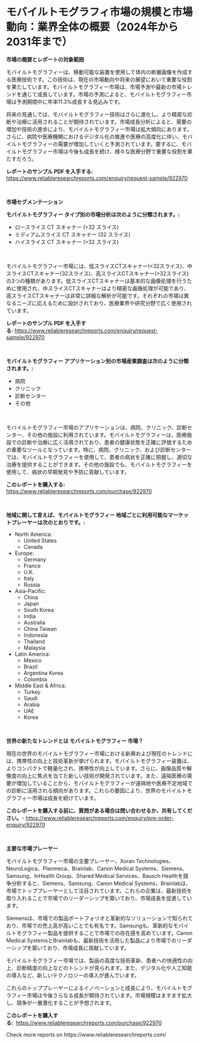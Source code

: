 <p><h1>モバイルトモグラフィ市場の規模と市場動向：業界全体の概要（2024年から2031年まで）</h1></p><p><strong>市場の概要とレポートの対象範囲</strong></p>
<p><p>モバイルトモグラフィーは、移動可能な装置を使用して体内の断層画像を作成する医療技術です。この技術は、現在の市場動向や将来の展望において重要な役割を果たしています。モバイルトモグラフィー市場は、市場予測や最新の市場トレンドを通じて成長しています。市場の予測によると、モバイルトモグラフィー市場は予測期間中に年率11.3%成長する見込みです。</p><p>将来の見通しでは、モバイルトモグラフィー技術はさらに進化し、より精密な診断や治療に活用されることが期待されています。市場成長分析によると、需要の増加や技術の進歩により、モバイルトモグラフィー市場は拡大傾向にあります。さらに、病院や医療機関におけるデジタル化の推進や医療の高度化に伴い、モバイルトモグラフィーの需要が増加していくと予測されています。要するに、モバイルトモグラフィー市場は今後も成長を続け、様々な医療分野で重要な役割を果たすだろう。</p></p>
<p><strong>レポートのサンプル PDF を入手する:</strong> <a href="https://www.reliableresearchreports.com/enquiry/request-sample/922970">https://www.reliableresearchreports.com/enquiry/request-sample/922970</a></p>
<p>&nbsp;</p>
<p><strong>市場セグメンテーション</strong></p>
<p><strong>モバイルトモグラフィー タイプ別の市場分析は次のように分類されます。:</strong></p>
<p><ul><li>ロースライス CT スキャナー (<32 スライス)</li><li>ミディアムスライス CT スキャナー (32 スライス)</li><li>ハイスライス CT スキャナー (>32 スライス)</li></ul></p>
<p>&nbsp;</p>
<p><p>モバイルトモグラフィー市場には、低スライスCTスキャナー(<32スライス)、中スライスCTスキャナー(32スライス)、高スライスCTスキャナー(>32スライス)の3つの種類があります。低スライスCTスキャナーは基本的な画像処理を行うために使用され、中スライスCTスキャナーはより精密な画像処理が可能であり、高スライスCTスキャナーは非常に詳細な解析が可能です。それぞれの市場は異なるニーズに応えるために設計されており、医療業界や研究分野で広く使用されています。</p></p>
<p><strong>レポートのサンプル PDF を入手する:</strong>&nbsp;<a href="https://www.reliableresearchreports.com/enquiry/request-sample/922970">https://www.reliableresearchreports.com/enquiry/request-sample/922970</a></p>
<p>&nbsp;</p>
<p><strong> モバイルトモグラフィー アプリケーション別の市場産業調査は次のように分類されます。:</strong></p>
<p><ul><li>病院</li><li>クリニック</li><li>診断センター</li><li>その他</li></ul></p>
<p>&nbsp;</p>
<p><p>モバイルトモグラフィー市場のアプリケーションは、病院、クリニック、診断センター、その他の施設に利用されています。モバイルトモグラフィーは、医療施設での診断や治療に広く活用されており、患者の健康状態を正確に評価するための重要なツールとなっています。特に、病院、クリニック、および診断センターでは、モバイルトモグラフィーを使用して、患者の病状を正確に把握し、適切な治療を提供することができます。その他の施設でも、モバイルトモグラフィーを使用して、病状の早期発見や予防に貢献しています。</p></p>
<p><strong>このレポートを購入する:</strong>&nbsp; <a href="https://www.reliableresearchreports.com/purchase/922970">https://www.reliableresearchreports.com/purchase/922970</a></p>
<p>&nbsp;</p>
<p><strong>地域に関して言えば、モバイルトモグラフィー 地域ごとに利用可能なマーケットプレーヤーは次のとおりです。:</strong></p>
<p><ul>
    <li>
        North America:
        <ul>
            <li>United States</li>
            <li>Canada</li>
        </ul>
    </li>
    <li>
        Europe:
        <ul>
            <li>Germany</li>
            <li>France</li>
            <li>U.K.</li>
            <li>Italy</li>
            <li>Russia</li>
        </ul>
    </li>
    <li>
        Asia-Pacific:
        <ul>
            <li>China</li>
            <li>Japan</li>
            <li>South Korea</li>
            <li>India</li>
            <li>Australia</li>
            <li>China Taiwan</li>
            <li>Indonesia</li>
            <li>Thailand</li>
            <li>Malaysia</li>
        </ul>
    </li>
    <li>
        Latin America:
        <ul>
            <li>Mexico</li>
            <li>Brazil</li>
            <li>Argentina Korea</li>
            <li>Colombia</li>
        </ul>
    </li>
    <li>
        Middle East & Africa:
        <ul>
            <li>Turkey</li>
            <li>Saudi</li>
            <li>Arabia</li>
            <li>UAE</li>
            <li>Korea</li>
        </ul>
    </li>
    </ul></p>
<p>&nbsp;</p>
<p><strong>世界の新たなトレンドとは モバイルトモグラフィー 市場？</strong></p>
<p><p>現在の世界のモバイルトモグラフィー市場における新興および現在のトレンドには、携帯性の向上と技術革新が挙げられます。モバイルトモグラフィー装置は、よりコンパクトで軽量化され、携帯性が向上しています。さらに、画像品質や解像度の向上に焦点を当てた新しい技術が開発されています。また、遠隔医療の需要が増加していることから、モバイルトモグラフィーが遠隔地や医療不足地域での診断に活用される傾向があります。これらの要因により、世界のモバイルトモグラフィー市場は成長を続けています。</p></p>
<p><strong>このレポートを購入する前に、質問がある場合は問い合わせるか、共有してください。</strong>- <a href="https://www.reliableresearchreports.com/enquiry/pre-order-enquiry/922970">https://www.reliableresearchreports.com/enquiry/pre-order-enquiry/922970</a></p>
<p>&nbsp;</p>
<p><strong>主要な市場プレーヤー</strong></p>
<p><p>モバイルトモグラフィー市場の主要プレーヤー、Xoran Technologies、NeuroLogica、Planmeca、Brainlab、Canon Medical Systems、Siemens、Samsung、InHealth Group、Shared Medical Services、Bausch Healthを競争分析すると、Siemens、Samsung、Canon Medical Systems、Brainlabは、市場でトッププレーヤーとして注目されています。これらの企業は、最新技術を取り入れることで市場でのリーダーシップを築いており、市場成長を促進しています。</p><p>Siemensは、市場での製品ポートフォリオと革新的なソリューションで知られており、市場での売上高が高いことでも有名です。Samsungも、革新的なモバイルトモグラフィー製品を提供することで市場での存在感を高めています。Canon Medical SystemsとBrainlabも、最新技術を活用した製品により市場でのリーダーシップを築いており、市場成長に貢献しています。</p><p>モバイルトモグラフィー市場では、製品の高度な技術革新、患者への快適性の向上、診断精度の向上などのトレンドが見られます。また、デジタル化や人工知能の導入など、新しいテクノロジーの導入が進んでいます。</p><p>これらのトッププレーヤーによるイノベーションと成長により、モバイルトモグラフィー市場は今後さらなる成長が期待されています。市場規模はますます拡大し、競争が一層激化することが予想されます。</p></p>
<p><strong>このレポートを購入する:</strong>&nbsp;&nbsp;<a href="https://www.reliableresearchreports.com/purchase/922970">https://www.reliableresearchreports.com/purchase/922970</a></p>
<p>Check more reports on https://www.reliableresearchreports.com/</p>